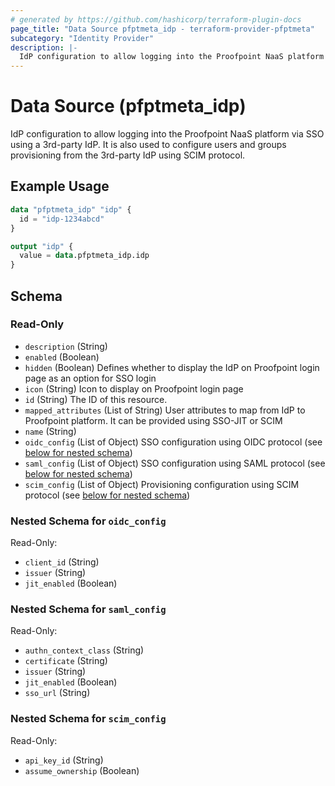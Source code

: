 ```yaml
---
# generated by https://github.com/hashicorp/terraform-plugin-docs
page_title: "Data Source pfptmeta_idp - terraform-provider-pfptmeta"
subcategory: "Identity Provider"
description: |-
  IdP configuration to allow logging into the Proofpoint NaaS platform via SSO using a 3rd-party IdP. It is also used to configure users and groups provisioning from the 3rd-party IdP using SCIM protocol.
---
```


# Data Source (pfptmeta_idp)

IdP configuration to allow logging into the Proofpoint NaaS platform via SSO using a 3rd-party IdP. It is also used to configure users and groups provisioning from the 3rd-party IdP using SCIM protocol.

## Example Usage

```terraform
data "pfptmeta_idp" "idp" {
  id = "idp-1234abcd"
}

output "idp" {
  value = data.pfptmeta_idp.idp
}
```

<!-- schema generated by tfplugindocs -->
## Schema

### Read-Only

- `description` (String)
- `enabled` (Boolean)
- `hidden` (Boolean) Defines whether to display the IdP on Proofpoint login page as an option for SSO login
- `icon` (String) Icon to display on Proofpoint login page
- `id` (String) The ID of this resource.
- `mapped_attributes` (List of String) User attributes to map from IdP to Proofpoint platform. It can be provided using SSO-JIT or SCIM
- `name` (String)
- `oidc_config` (List of Object) SSO configuration using OIDC protocol (see [below for nested schema](#nestedatt--oidc_config))
- `saml_config` (List of Object) SSO configuration using SAML protocol (see [below for nested schema](#nestedatt--saml_config))
- `scim_config` (List of Object) Provisioning configuration using SCIM protocol (see [below for nested schema](#nestedatt--scim_config))

<a id="nestedatt--oidc_config"></a>
### Nested Schema for `oidc_config`

Read-Only:

- `client_id` (String)
- `issuer` (String)
- `jit_enabled` (Boolean)


<a id="nestedatt--saml_config"></a>
### Nested Schema for `saml_config`

Read-Only:

- `authn_context_class` (String)
- `certificate` (String)
- `issuer` (String)
- `jit_enabled` (Boolean)
- `sso_url` (String)


<a id="nestedatt--scim_config"></a>
### Nested Schema for `scim_config`

Read-Only:

- `api_key_id` (String)
- `assume_ownership` (Boolean)
